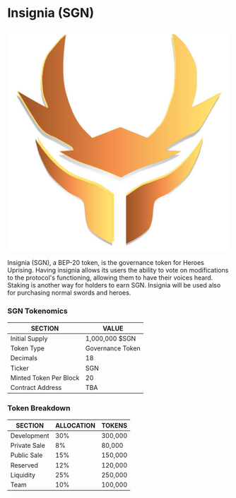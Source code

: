 # Insignia (SGN)

![](../../.gitbook/assets/INSIGNIA-symbol111.png)







Insignia (SGN), a BEP-20 token, is the governance token for Heroes Uprising. Having insignia allows its users the ability to vote on modifications to the protocol's functioning, allowing them to have their voices heard. Staking is another way for holders to earn SGN. Insignia will be used also for purchasing normal swords and heroes.

### SGN Tokenomics

| SECTION                | VALUE            |
| ---------------------- | ---------------- |
| Initial Supply         | 1,000,000 $SGN   |
| Token Type             | Governance Token |
| Decimals               | 18               |
| Ticker                 | SGN              |
| Minted Token Per Block | 20               |
| Contract Address       | TBA              |

### Token Breakdown&#x20;

| SECTION      | ALLOCATION | TOKENS  |
| ------------ | ---------- | ------- |
| Development  | 30%        | 300,000 |
| Private Sale | 8%         | 80,000  |
| Public Sale  | 15%        | 150,000 |
| Reserved     | 12%        | 120,000 |
| Liquidity    | 25%        | 250,000 |
| Team         | 10%        | 100,000 |
